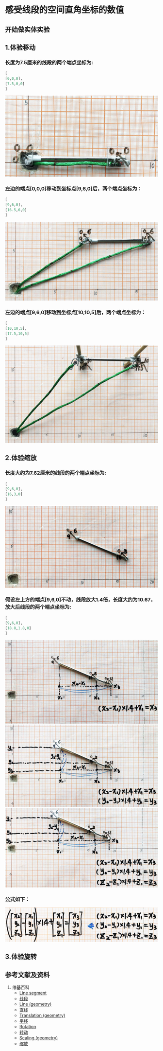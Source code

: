 # 感受线段的空间直角坐标的数值

## 开始做实体实验

## 1.体验移动

### 长度为7.5厘米的线段的两个端点坐标为: 
```python
[
[0,0,0],
[7.5,0,0]
]
```
![](/images/几何形体中点的空间直角坐标数值/感受线段的空间直角坐标的数值/1a1.jpg)

### 左边的端点[0,0,0]移动到坐标点[9,6,0]后，两个端点坐标为：
```python
[
[9,6,0],
[16.5,6,0]
]
```
![](/images/几何形体中点的空间直角坐标数值/感受线段的空间直角坐标的数值/1a2.jpg)

### 左边的端点[9,6,0]移动到坐标点[10,10,5]后，两个端点坐标为：
```python
[
[10,10,5],
[17.5,10,5]
]
```
![](/images/几何形体中点的空间直角坐标数值/感受线段的空间直角坐标的数值/1a3.jpg)

## 2.体验缩放

### 长度大约为7.62厘米的线段的两个端点坐标为: 
```python
[
[9,6,0],
[16,3,0]
]
```
![](/images/几何形体中点的空间直角坐标数值/感受线段的空间直角坐标的数值/2a1.jpg)

### 假设左上方的端点[9,6,0]不动，线段放大1.4倍，长度大约为10.67，放大后线段的两个端点坐标为: 
```python
[
[9,6,0],
[18.8,1.8,0]
]
```
![](/images/几何形体中点的空间直角坐标数值/感受线段的空间直角坐标的数值/2a2.jpg)
![](/images/几何形体中点的空间直角坐标数值/感受线段的空间直角坐标的数值/2a3.jpg)
![](/images/几何形体中点的空间直角坐标数值/感受线段的空间直角坐标的数值/2a4.jpg)

### 公式如下： 

![](/images/几何形体中点的空间直角坐标数值/感受线段的空间直角坐标的数值/2a5.jpg)

## 3.体验旋转

## 参考文献及资料

1. 维基百科
	- [Line segment](https://en.wikipedia.org/wiki/Line_segment) 
	- [线段](https://zh.wikipedia.org/wiki/%E7%BA%BF%E6%AE%B5)
	- [Line (geometry)](https://en.wikipedia.org/wiki/Line_(geometry)) 
	- [直线](https://zh.wikipedia.org/wiki/%E7%9B%B4%E7%BA%BF) 
	- [Translation (geometry)](https://en.wikipedia.org/wiki/Translation_(geometry)) 
	- [平移](https://zh.wikipedia.org/wiki/%E5%B9%B3%E7%A7%BB) 
	- [Rotation](https://en.wikipedia.org/wiki/Rotation) 
	- [转动](https://zh.wikipedia.org/wiki/%E8%BD%AC%E5%8A%A8) 
	- [Scaling (geometry)](https://en.wikipedia.org/wiki/Scaling_(geometry)) 
	- [缩放](https://zh.wikipedia.org/wiki/%E7%BC%A9%E6%94%BE) 
 
